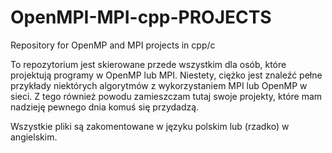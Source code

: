 # OpenMPI-MPI-cpp-PROJECTS
Repository for OpenMP and MPI projects in cpp/c

To repozytorium jest skierowane przede wszystkim dla osób, które projektują programy w OpenMP lub MPI. Niestety, ciężko jest znaleźć pełne przykłady niektórych algorytmów z wykorzystaniem MPI lub OpenMP w sieci.
Z tego również powodu zamieszczam tutaj swoje projekty, które mam nadzieję pewnego dnia komuś się przydadzą.

Wszystkie pliki są zakomentowane w języku polskim lub (rzadko) w angielskim.

